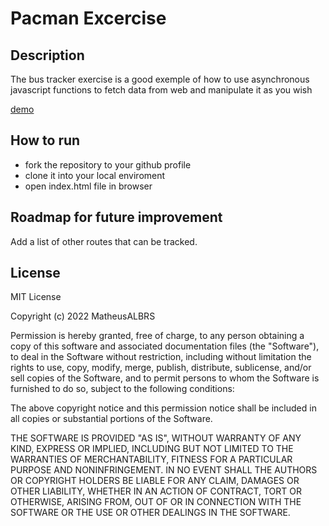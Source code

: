 # Pacman Excercise
## Description
The bus tracker exercise is a good exemple of how to use asynchronous javascript functions to fetch data from web and manipulate it as you wish

<a href="https://matheusalbrs.github.io/PacMenExercise/">demo</a>

## How to run
<ul>
  <li>fork the repository to your github profile</li>
  <li>clone it into your local enviroment</li>
  <li>open index.html file in browser</li>
 </ul>
 
## Roadmap for future improvement
Add a list of other routes that can be tracked.
 
## License
MIT License

Copyright (c) 2022 MatheusALBRS

Permission is hereby granted, free of charge, to any person obtaining a copy
of this software and associated documentation files (the "Software"), to deal
in the Software without restriction, including without limitation the rights
to use, copy, modify, merge, publish, distribute, sublicense, and/or sell
copies of the Software, and to permit persons to whom the Software is
furnished to do so, subject to the following conditions:

The above copyright notice and this permission notice shall be included in all
copies or substantial portions of the Software.

THE SOFTWARE IS PROVIDED "AS IS", WITHOUT WARRANTY OF ANY KIND, EXPRESS OR
IMPLIED, INCLUDING BUT NOT LIMITED TO THE WARRANTIES OF MERCHANTABILITY,
FITNESS FOR A PARTICULAR PURPOSE AND NONINFRINGEMENT. IN NO EVENT SHALL THE
AUTHORS OR COPYRIGHT HOLDERS BE LIABLE FOR ANY CLAIM, DAMAGES OR OTHER
LIABILITY, WHETHER IN AN ACTION OF CONTRACT, TORT OR OTHERWISE, ARISING FROM,
OUT OF OR IN CONNECTION WITH THE SOFTWARE OR THE USE OR OTHER DEALINGS IN THE
SOFTWARE.
